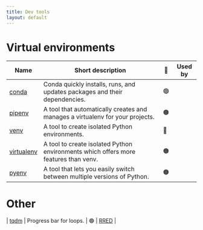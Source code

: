 ```yaml
---
title: Dev tools
layout: default
---
```


# Virtual environments

| Name                                                     | Short description                                                                   | 🚦  | Used by |
| -------------------------------------------------------- | ----------------------------------------------------------------------------------- | --- | :-----: |
| [conda](https://docs.conda.io/projects/conda/en/stable/) | Conda quickly installs, runs, and updates packages and their dependencies.          | 🟢  |         |
| [pipenv](https://pipenv.pypa.io/en/latest/)              | A tool that automatically creates and manages a virtualenv for your projects.       | 🟠  |         |
| [venv](https://docs.python.org/3/library/venv.html)      | A tool to create isolated Python environments.                                      | 🔴  |         |
| [virtualenv](https://virtualenv.pypa.io/en/latest/)      | A tool to create isolated Python environments which offers more features than venv. | 🟠  |         |
| [pyenv](https://github.com/pyenv/pyenv)                  | A tool that lets you easily switch between multiple versions of Python.             | 🟠  |         |

# Other

| [tqdm](https://pypi.org/project/tqdm/2.2.3/) | Progress bar for loops. | 🟢 | [RRED](https://github.com/UCL-ARC/rred-reports) |
